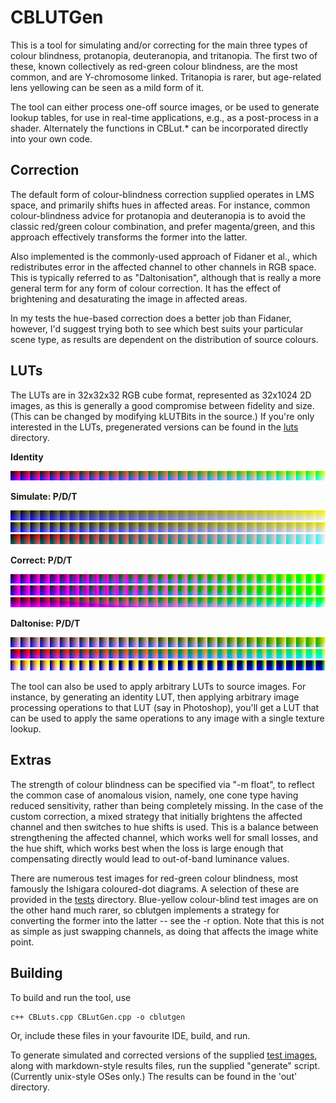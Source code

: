 CBLUTGen
========

This is a tool for simulating and/or correcting for the main three types of
colour blindness, protanopia, deuteranopia, and tritanopia. The first two of
these, known collectively as red-green colour blindness, are the most common,
and are Y-chromosome linked. Tritanopia is rarer, but age-related lens yellowing
can be seen as a mild form of it.

The tool can either process one-off source images, or be used to generate lookup
tables, for use in real-time applications, e.g., as a post-process in a shader.
Alternately the functions in CBLut.* can be incorporated directly into your own
code.

Correction
----------

The default form of colour-blindness correction supplied operates in LMS space,
and primarily shifts hues in affected areas. For instance, common
colour-blindness advice for protanopia and deuteranopia is to avoid the classic
red/green colour combination, and prefer magenta/green, and this approach
effectively transforms the former into the latter.

Also implemented is the commonly-used approach of Fidaner et al., which
redistributes error in the affected channel to other channels in RGB space. This
is typically referred to as "Daltonisation", although that is really a more
general term for any form of colour correction. It has the effect of brightening
and desaturating the image in affected areas.

In my tests the hue-based correction does a better job than Fidaner, however,
I'd suggest trying both to see which best suits your particular scene type, as
results are dependent on the distribution of source colours.

LUTs
----

The LUTs are in 32x32x32 RGB cube format, represented as 32x1024 2D images, as
this is generally a good compromise between fidelity and size. (This can be
changed by modifying kLUTBits in the source.) If you're only interested in the
LUTs, pregenerated versions can be found in the [luts](luts) directory.

__Identity__

![](luts/identity_lut.png)

__Simulate: P/D/T__

![](luts/protanope_simulate_lut.png)
![](luts/deuteranope_simulate_lut.png)
![](luts/tritanope_simulate_lut.png)

__Correct: P/D/T__

![](luts/protanope_correct_lut.png)
![](luts/deuteranope_correct_lut.png)
![](luts/tritanope_correct_lut.png)

__Daltonise: P/D/T__

![](luts/protanope_daltonise_lut.png)
![](luts/deuteranope_daltonise_lut.png)
![](luts/tritanope_daltonise_lut.png)

The tool can also be used to apply arbitrary LUTs to source images. For
instance, by generating an identity LUT, then applying arbitrary image
processing operations to that LUT (say in Photoshop), you'll get a LUT that can
be used to apply the same operations to any image with a single texture lookup.

Extras
------

The strength of colour blindness can be specified via "-m float", to reflect the
common case of anomalous vision, namely, one cone type having reduced
sensitivity, rather than being completely missing. In the case of the custom
correction, a mixed strategy that initially brightens the affected channel and
then switches to hue shifts is used. This is a balance between strengthening the
affected channel, which works well for small losses, and the hue shift, which
works best when the loss is large enough that compensating directly would lead
to out-of-band luminance values.

There are numerous test images for red-green colour blindness, most famously the
Ishigara coloured-dot diagrams. A selection of these are provided in the
[tests](tests) directory. Blue-yellow colour-blind test images are on the other
hand much rarer, so cblutgen implements a strategy for converting the former
into the latter -- see the -r option. Note that this is not as simple as just
swapping channels, as doing that affects the image white point.

Building
--------

To build and run the tool, use

    c++ CBLuts.cpp CBLutGen.cpp -o cblutgen

Or, include these files in your favourite IDE, build, and run.

To generate simulated and corrected versions of the supplied [test
images](tests), along with markdown-style results files, run the supplied
"generate" script. (Currently unix-style OSes only.) The results can be found in
the 'out' directory.
